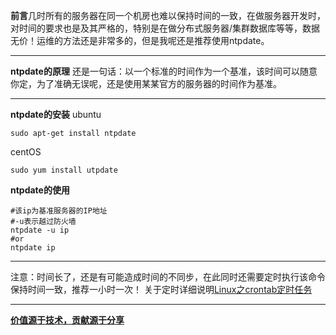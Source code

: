 **前言**几时所有的服务器在同一个机房也难以保持时间的一致，在做服务器开发时，对时间的要求也是及其严格的，特别是在做分布式服务器/集群数据库等等，数据无价！运维的方法还是非常多的，但是我呢还是推荐使用ntpdate。
___
**ntpdate的原理**
还是一句话：以一个标准的时间作为一个基准，该时间可以随意你定，为了准确无误呢，还是使用某某官方的服务器的时间作为基准。
___
**ntpdate的安装**
ubuntu
~~~
sudo apt-get install ntpdate
~~~
centOS
~~~
sudo yum install utpdate
~~~
**ntpdate的使用**
~~~
#该ip为基准服务器的IP地址
#-u表示越过防火墙
ntpdate -u ip
#or 
ntpdate ip
~~~
___
注意：时间长了，还是有可能造成时间的不同步，在此同时还需要定时执行该命令保持时间一致，推荐一小时一次！
关于定时详细说明[Linux之crontab定时任务](http://www.jianshu.com/p/838db0269fd0)
___
**[价值源于技术，贡献源于分享](https://github.com/alicfeng)**
